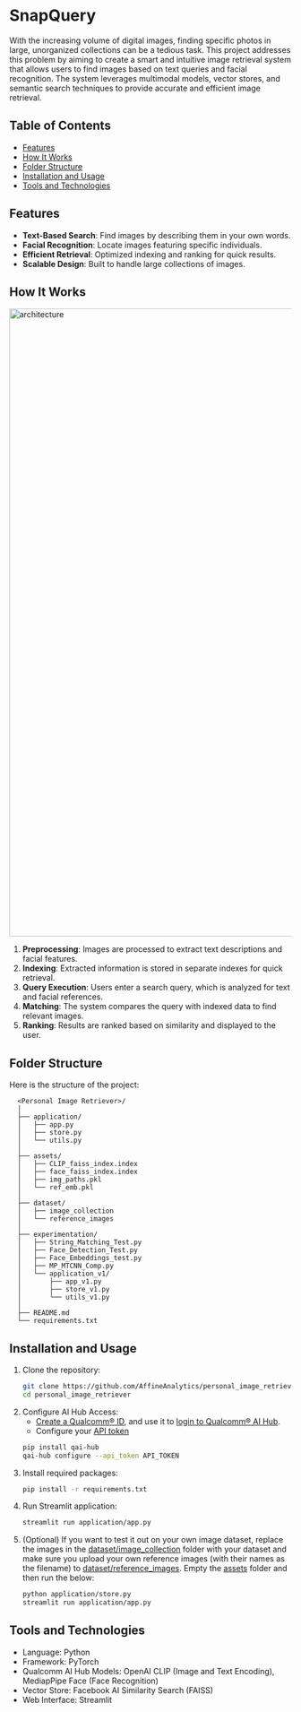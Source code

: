 # SnapQuery

With the increasing volume of digital images, finding specific photos in large, unorganized collections can be a tedious task. This project addresses this problem by aiming to create a smart and intuitive image retrieval system that allows users to find images based on text queries and facial recognition. The system leverages multimodal models, vector stores, and semantic search techniques to provide accurate and efficient image retrieval.

## Table of Contents
- [Features](#features)
- [How It Works](#how-it-works)
- [Folder Structure](#folder-structure)
- [Installation and Usage](#installation-and-usage)
- [Tools and Technologies](#tools-and-technologies)

## Features
- **Text-Based Search**: Find images by describing them in your own words.
- **Facial Recognition**: Locate images featuring specific individuals.
- **Efficient Retrieval**: Optimized indexing and ranking for quick results.
- **Scalable Design**: Built to handle large collections of images.

## How It Works

<img width="1121" alt="architecture" src="https://github.com/user-attachments/assets/fbb67f0e-5bf4-4223-b536-ceb65a00808c" />


1. **Preprocessing**: Images are processed to extract text descriptions and facial features.
2. **Indexing**: Extracted information is stored in separate indexes for quick retrieval.
3. **Query Execution**: Users enter a search query, which is analyzed for text and facial references.
4. **Matching**: The system compares the query with indexed data to find relevant images.
5. **Ranking**: Results are ranked based on similarity and displayed to the user.

## Folder Structure
Here is the structure of the project:

```plaintext
  <Personal Image Retriever>/
  │
  ├── application/   
  │   ├── app.py
  │   ├── store.py
  │   └── utils.py
  │ 
  ├── assets/
  │   ├── CLIP_faiss_index.index
  │   ├── face_faiss_index.index
  │   ├── img_paths.pkl
  │   └── ref_emb.pkl
  │
  ├── dataset/  
  │   ├── image_collection
  │   └── reference_images
  │
  ├── experimentation/
  │   ├── String_Matching_Test.py
  │   ├── Face_Detection_Test.py
  │   ├── Face_Embeddings_test.py
  │   ├── MP_MTCNN_Comp.py
  │   └── application_v1/
  │       ├── app_v1.py
  │       ├── store_v1.py
  │       └── utils_v1.py
  │ 
  ├── README.md
  └── requirements.txt
```
## Installation and Usage
1. Clone the repository:
   ```bash
   git clone https://github.com/AffineAnalytics/personal_image_retriever.git
   cd personal_image_retriever
   ```
2. Configure AI Hub Access:
   -  [Create a Qualcomm® ID](https://myaccount.qualcomm.com/signup), and use it to [login to Qualcomm® AI Hub](https://app.aihub.qualcomm.com/).
   -  Configure your [API token](https://app.aihub.qualcomm.com/account/)
   ```bash
   pip install qai-hub
   qai-hub configure --api_token API_TOKEN
   ```
3. Install required packages:
   ```bash
   pip install -r requirements.txt
   ```
4. Run Streamlit application:
   ```bash
   streamlit run application/app.py
   ```
5. (Optional) If you want to test it out on your own image dataset, replace the images in the [dataset/image_collection](https://github.com/AffineAnalytics/personal_image_retriever/tree/main/dataset/image_collection) folder with your dataset and make sure you upload your own reference images (with their names as the filename) to [dataset/reference_images](https://github.com/AffineAnalytics/personal_image_retriever/tree/main/dataset/reference_images). Empty the [assets]([https://github.com/AffineAnalytics/personal_image_retriever/tree/31084b570d56876bc4a010035ce0757ac970c741/assets](https://github.com/AffineAnalytics/personal_image_retriever/tree/main/assets)) folder and then run the below:
   ```bash
   python application/store.py
   streamlit run application/app.py
   ```  

## Tools and Technologies
* Language: Python
* Framework: PyTorch
* Qualcomm AI Hub Models: OpenAI CLIP (Image and Text Encoding), MediapPipe Face (Face Recognition)
* Vector Store: Facebook AI Similarity Search (FAISS)
* Web Interface: Streamlit

